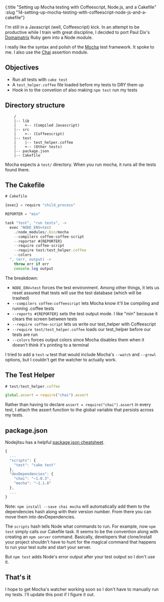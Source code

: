 {:title "Setting up Mocha testing with Coffeescript, Node.js, and a Cakefile"
 :slug "14-setting-up-mocha-testing-with-coffeescript-node-js-and-a-cakefile"}

I'm still in a Javascript (well, Coffeescript) kick. In an attempt to be productive while I train with great discipline, I decided to port Paul Dix's [Domainatrix](https://github.com/pauldix/domainatrix) Ruby gem into a Node module.

I really like the syntax and polish of the [Mocha](http://visionmedia.github.com/mocha/) test framework. It
spoke to me. I also use the [Chai](http://chaijs.com/) assertion module.

## Objectives

* Run all tests with `cake test`
* A `test_helper.coffee` file loaded before my tests to DRY them up
* Hook in to the convetion of also making `npm test` run my tests

## Directory structure

```text
    /
    |-- lib  
    |    +-- (Compiled Javascript)
    |-- src  
    |    +-- (Coffeescript)
    |-- test
    |    |-- test_helper.coffee
    |    +-- (Other tests)
    |-- package.json
    |-- Cakefile
```

Mocha expects a `test/` directory. When you run mocha, it runs all the tests
found there.

## The Cakefile

```javascript
# Cakefile

{exec} = require "child_process"

REPORTER = "min"

task "test", "run tests", ->
  exec "NODE_ENV=test 
    ./node_modules/.bin/mocha 
    --compilers coffee:coffee-script
    --reporter #{REPORTER}
    --require coffee-script 
    --require test/test_helper.coffee
    --colors
  ", (err, output) ->
    throw err if err
    console.log output
```

The breakdown:

* `NODE_ENV=test` forces the test environment. Among other things, it lets us reset assured that tests will use the test database (which will be trashed)
* `--compilers coffee:coffeescript` lets Mocha know it'll be compiling and running .coffee tests
* `--reports #{REPORTER}` sets the test output mode. I like "min" because it clears the screen between tests
* `--require coffee-script` lets us write our test_helper with Coffeescript
* `--require test/test_helper.coffee` loads our test_helper before our tests are run
* `--colors` forces output colors since Mocha disables them when it doesn't think it's printing to a terminal

I tried to add a `test-w` test that would include Mocha's `--watch` and
`--growl` options, but I couldn't get the watcher to actually work.

## The Test Helper

```javascript
# test/test_helper.coffee

global.assert = require("chai").assert
```

Rather than having to declare `assert = require("chai").assert` in every test, I
attach the assert function to the global variable that persists across my tests.

## package.json

Nodejitsu has a helpful [package.json cheatsheet](http://package.json.nodejitsu.com/).

```javascript
{
  ...
  "scripts": {
    "test": "cake test"
  },
  "devDependencies": {
    "chai": "~1.0.3",
    "mocha": "~1.1.0"
  },
  ...
}
```

Note: `npm install --save chai mocha` will automatically add them to the
dependencies hash along with their version number. From there you can move them
into devDependencies.

The `scripts` hash tells Node what commands to run. For example, now `npm test`
simply calls our Cakefile task. It seems to be the convention along with
creating an `npm server` command. Basically, developers that clone/install your
project shouldn't have to hunt for the magical command that happens to run your
test suite and start your server.

But `npm test` adds Node's error output after your test output so I don't use it.

## That's it

I hope to get Mocha's watcher working soon so I don't have to manually run my
tests. I'll update this post if I figure it out.
